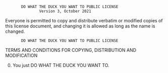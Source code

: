            DO WHAT THE DUCK YOU WANT TO PUBLIC LICENSE
                   Version 3, October 2021

Everyone is permitted to copy and distribute verbatim or modified
copies of this license document, and changing it is allowed as long
as the name is changed.

           DO WHAT THE DUCK YOU WANT TO PUBLIC LICENSE
  TERMS AND CONDITIONS FOR COPYING, DISTRIBUTION AND MODIFICATION

 0. You just DO WHAT THE DUCK YOU WANT TO.
